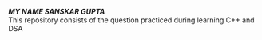 <b><i>MY NAME SANSKAR GUPTA</i></b> 
<br>
This repository consists of the question practiced during learning C++ and DSA
